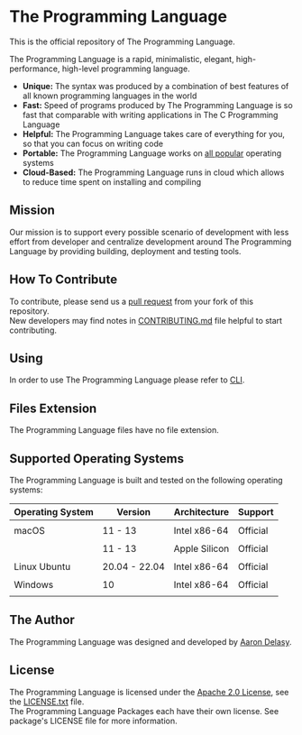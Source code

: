 # The Programming Language
This is the official repository of The Programming Language.

The Programming Language is a rapid, minimalistic, elegant, high-performance,
high-level programming language.
- **Unique:** The syntax was produced by a combination of best features of all
  known programming languages in the world
- **Fast:** Speed of programs produced by The Programming Language is so fast
  that comparable with writing applications in The C Programming Language
- **Helpful:** The Programming Language takes care of everything for you, so
  that you can focus on writing code
- **Portable:** The Programming Language works on
  [all popular](#supported-operating-systems) operating systems
- **Cloud-Based:** The Programming Language runs in cloud which allows to
  reduce time spent on installing and compiling

## Mission
Our mission is to support every possible scenario of development with less
effort from developer and centralize development around The Programming
Language by providing building, deployment and testing tools.

## How To Contribute
To contribute, please send us a [pull
request](https://github.com/thelang-io/the/compare) from your fork of this
repository. \
New developers may find notes in [CONTRIBUTING.md](CONTRIBUTING.md) file
helpful to start contributing.

## Using
In order to use The Programming Language please refer to
[CLI](https://github.com/thelang-io/cli).

## Files Extension
The Programming Language files have no file extension.

## Supported Operating Systems
The Programming Language is built and tested on the following operating
systems:

| Operating System | Version       | Architecture  | Support  |
|:-----------------|---------------|---------------|----------|
|                  |               |               |          |
| macOS            | 11 - 13       | Intel x86-64  | Official |
|                  |               |               |          |
|                  | 11 - 13       | Apple Silicon | Official |
|                  |               |               |          |
| Linux Ubuntu     | 20.04 - 22.04 | Intel x86-64  | Official |
|                  |               |               |          |
| Windows          | 10            | Intel x86-64  | Official |
|                  |               |               |          |

## The Author
The Programming Language was designed and developed by
[Aaron Delasy](https://github.com/delasy).

## License
The Programming Language is licensed under the
[Apache 2.0 License][apache2-license], see the [LICENSE.txt](LICENSE.txt) file. \
The Programming Language Packages each have their own license. See package's
LICENSE file for more information.

[apache2-license]: http://opensource.org/licenses/Apache-2.0
